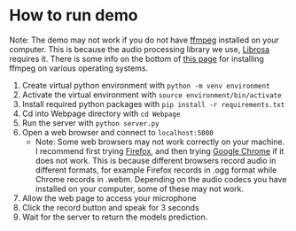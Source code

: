# How to run demo
Note: The demo may not work if you do not have [ffmpeg](https://ffmpeg.org/) installed on your computer. This is because the audio processing library we use, [Librosa](https://librosa.org/) requires it. There is some info on the bottom of [this page](https://librosa.org/doc/0.8.1/install.html#ffmpeg) for installing ffmpeg on various operating systems.
1. Create virtual python environment with `python -m venv environment`
2. Activate the virtual environment with `source environment/bin/activate`
3. Install required python packages with `pip install -r requirements.txt`
4. Cd into Webpage directory with `cd Webpage`
5. Run the server with `python server.py`
6. Open a web browser and connect to `localhost:5000`
    - Note: Some web browsers may not work correctly on your machine. I recommend first trying [Firefox](https://www.mozilla.org/en-US/firefox/new/), and then trying [Google Chrome](https://www.google.com/chrome/) if it does not work. This is because different browsers record audio in different formats, for example Firefox records in .ogg format while Chrome records in .webm. Depending on the audio codecs you have installed on your computer, some of these may not work.
7. Allow the web page to access your microphone
8. Click the record button and speak for 3 seconds
9. Wait for the server to return the models prediction.
